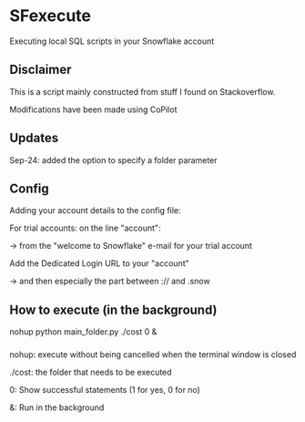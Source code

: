 # SFexecute
Executing local SQL scripts in your Snowflake account

## Disclaimer
This is a script mainly constructed from stuff I found on Stackoverflow.

Modifications have been made using CoPilot

## Updates
Sep-24: added the option to specify a folder parameter

## Config

Adding your account details to the config file:

For trial accounts: on the line "account": 

-> from the "welcome to Snowflake" e-mail for your trial account

Add the Dedicated Login URL to your "account" 

-> and then especially the part between :// and .snow

## How to execute (in the background)
nohup python main_folder.py ./cost 0 &

### 
nohup: execute without being cancelled when the terminal window is closed

./cost: the folder that needs to be executed

0: Show successful statements (1 for yes, 0 for no)

&: Run in the background
